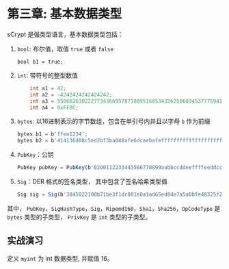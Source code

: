 # 第三章: 基本数据类型

sCrypt 是强类型语言，基本数据类型包括：

1. `bool`: 布尔值，取值 `true` 或者 `false`

    ``` bool b1 = true; ```
2. `int`: 带符号的整型数值
    ```c
        int a1 = 42;
        int a2 = -4242424242424242;
        int a3 = 55066263022277343669578718895168534326250603453777594175500187360389116729240;
        int a4 = 0xFF8C;
    ```
3. `bytes`: 以16进制表示的字节数组，包含在单引号内并且以字母 `b` 作为前缀

    ```javascript
    bytes b1 = b'ffee1234';
    bytes b2 = b'414136d08c5ed2bf3ba048afe6dcaebafeffffffffffffffffffffffffffffff00';
    ```


4. `PubKey`：公钥
    ```javascript
    PubKey pubKey = PubKey(b'0200112233445566778899aabbccddeeffffeeddccbbaa99887766554433221100');
    ```

5. `Sig`：DER 格式的签名类型， 其中包含了签名哈希类型值

    ```javascript
    Sig sig = Sig(b'3045022100b71be3f1dc001e0a1ad65ed84e7a5a0bfe48325f2146ca1d677cf15e96e8b80302206d74605e8234eae3d4980fcd7b2fdc1c5b9374f0ce71dea38707fccdbd28cf7e41');


其中， `PubKey`，`SigHashType`，`Sig`，`Ripemd160`，`Sha1`，`Sha256`，`OpCodeType` 是 `bytes` 类型的子类型， `PrivKey` 是 `int` 类型的子类型。

## 实战演习


定义 `myint` 为 int 数据类型, 并赋值 16。